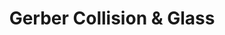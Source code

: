 ---
title: "Gerber Collision & Glass"
url: /tallahassee/gerber-collision-and-glass-apalachee-parkway/
shop: car repair
---